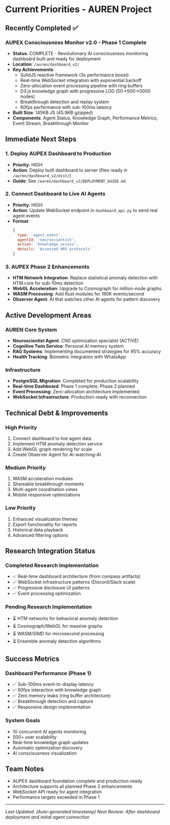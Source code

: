 # Current Priorities - AUREN Project

## Recently Completed ✅

### AUPEX Consciousness Monitor v2.0 - Phase 1 Complete
- **Status**: COMPLETE - Revolutionary AI consciousness monitoring dashboard built and ready for deployment
- **Location**: `/auren/dashboard_v2/`
- **Key Achievements**:
  - SolidJS reactive framework (3x performance boost)
  - Real-time WebSocket integration with exponential backoff
  - Zero-allocation event processing pipeline with ring buffers
  - D3.js knowledge graph with progressive LOD (50→500→5000 nodes)
  - Breakthrough detection and replay system
  - 60fps performance with sub-100ms latency
- **Built Size**: 145KB JS (45.9KB gzipped)
- **Components**: Agent Status, Knowledge Graph, Performance Metrics, Event Stream, Breakthrough Monitor

## Immediate Next Steps

### 1. Deploy AUPEX Dashboard to Production
- **Priority**: HIGH
- **Action**: Deploy built dashboard to server (files ready in `/auren/dashboard_v2/dist/`)
- **Guide**: See `/auren/dashboard_v2/DEPLOYMENT_GUIDE.md`

### 2. Connect Dashboard to Live AI Agents
- **Priority**: HIGH
- **Action**: Update WebSocket endpoint in `dashboard_api.py` to send real agent events
- **Format**: 
  ```javascript
  {
    type: 'agent_event',
    agentId: 'neuroscientist',
    action: 'knowledge_access',
    details: 'Accessed HRV protocols'
  }
  ```

### 3. AUPEX Phase 2 Enhancements
- **HTM Network Integration**: Replace statistical anomaly detection with HTM.core for sub-10ms detection
- **WebGL Acceleration**: Upgrade to Cosmograph for million-node graphs
- **WASM Processing**: Add Rust modules for 180K events/second
- **Observer Agent**: AI that watches other AI agents for pattern discovery

## Active Development Areas

### AUREN Core System
- **Neuroscientist Agent**: CNS optimization specialist (ACTIVE)
- **Cognitive Twin Service**: Personal AI memory system
- **RAG Systems**: Implementing documented strategies for 95% accuracy
- **Health Tracking**: Biometric integration with WhatsApp

### Infrastructure
- **PostgreSQL Migration**: Completed for production scalability
- **Real-time Dashboard**: Phase 1 complete, Phase 2 planned
- **Event Processing**: Zero-allocation architecture implemented
- **WebSocket Infrastructure**: Production-ready with reconnection

## Technical Debt & Improvements

### High Priority
1. Connect dashboard to live agent data
2. Implement HTM anomaly detection service
3. Add WebGL graph rendering for scale
4. Create Observer Agent for AI-watching-AI

### Medium Priority
1. WASM acceleration modules
2. Shareable breakthrough moments
3. Multi-agent coordination views
4. Mobile responsive optimizations

### Low Priority
1. Enhanced visualization themes
2. Export functionality for reports
3. Historical data playback
4. Advanced filtering options

## Research Integration Status

### Completed Research Implementation
- ✅ Real-time dashboard architecture (from compass artifacts)
- ✅ WebSocket infrastructure patterns (Discord/Slack scale)
- ✅ Progressive disclosure UI patterns
- ✅ Event processing optimization

### Pending Research Implementation
- ⏳ HTM networks for behavioral anomaly detection
- ⏳ Cosmograph/WebGL for massive graphs
- ⏳ WASM/SIMD for microsecond processing
- ⏳ Ensemble anomaly detection algorithms

## Success Metrics

### Dashboard Performance (Phase 1)
- ✅ Sub-100ms event-to-display latency
- ✅ 60fps interaction with knowledge graph
- ✅ Zero memory leaks (ring buffer architecture)
- ✅ Breakthrough detection and capture
- ✅ Responsive design implementation

### System Goals
- 10 concurrent AI agents monitoring
- 500+ user scalability
- Real-time knowledge graph updates
- Automatic optimization discovery
- AI consciousness visualization

## Team Notes
- AUPEX dashboard foundation complete and production-ready
- Architecture supports all planned Phase 2 enhancements
- WebSocket API ready for agent integration
- Performance targets exceeded in Phase 1

---
*Last Updated: [Auto-generated timestamp]*
*Next Review: After dashboard deployment and initial agent connection* 